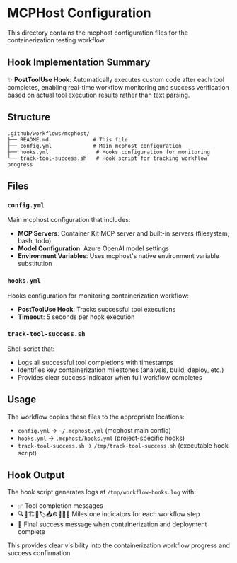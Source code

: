 # MCPHost Configuration

This directory contains the mcphost configuration files for the containerization testing workflow.

## Hook Implementation Summary

✨ **PostToolUse Hook**: Automatically executes custom code after each tool completes, enabling real-time workflow monitoring and success verification based on actual tool execution results rather than text parsing.

## Structure

```
.github/workflows/mcphost/
├── README.md              # This file
├── config.yml             # Main mcphost configuration
├── hooks.yml               # Hooks configuration for monitoring
└── track-tool-success.sh   # Hook script for tracking workflow progress
```

## Files

### `config.yml`
Main mcphost configuration that includes:
- **MCP Servers**: Container Kit MCP server and built-in servers (filesystem, bash, todo)
- **Model Configuration**: Azure OpenAI model settings
- **Environment Variables**: Uses mcphost's native environment variable substitution

### `hooks.yml`
Hooks configuration for monitoring containerization workflow:
- **PostToolUse Hook**: Tracks successful tool executions
- **Timeout**: 5 seconds per hook execution

### `track-tool-success.sh`
Shell script that:
- Logs all successful tool completions with timestamps
- Identifies key containerization milestones (analysis, build, deploy, etc.)
- Provides clear success indicator when full workflow completes

## Usage

The workflow copies these files to the appropriate locations:
- `config.yml` → `~/.mcphost.yml` (mcphost main config)
- `hooks.yml` → `.mcphost/hooks.yml` (project-specific hooks)
- `track-tool-success.sh` → `/tmp/track-tool-success.sh` (executable hook script)

## Hook Output

The hook script generates logs at `/tmp/workflow-hooks.log` with:
- ✅ Tool completion messages
- 🔍📝🏗️🔐🏷️📤⚙️🎯🚀✅ Milestone indicators for each workflow step
- 🎉 Final success message when containerization and deployment complete

This provides clear visibility into the containerization workflow progress and success confirmation.
